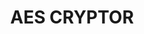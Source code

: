 <html>
<head>
<style>
h1 {text-align: center;}
</style>
</head>
<body>
<h1>AES CRYPTOR</h1>
</body>
</html> 
